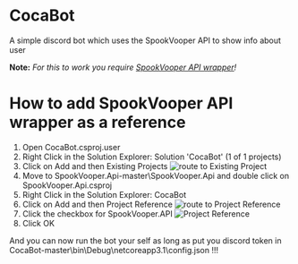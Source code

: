 # CocaBot
A simple discord bot which uses the SpookVooper API to show info about user

**Note:** *For this to work you require [SpookVooper API wrapper](https://github.com/SpikeViper/SpookVooper.Api)!*

# How to add SpookVooper API wrapper as a reference

1. Open CocaBot.csproj.user
2. Right Click in the Solution Explorer: Solution 'CocaBot' (1 of 1 projects)
3. Click on Add and then Existing Projects
![route to Existing Project](https://i.imgur.com/SA7mQ72.png)
4. Move to SpookVooper.Api-master\SpookVooper.Api and double click on SpookVooper.Api.csproj
5. Right Click in the Solution Explorer: CocaBot
6. Click on Add and then Project Reference
![route to Project Reference](https://i.imgur.com/wseDNTI.png)
7. Click the checkbox for SpookVooper.API 
![Project Reference](https://i.imgur.com/LNrZeLl.png)
8. Click OK

And you can now run the bot your self as long as put you discord token in CocaBot-master\bin\Debug\netcoreapp3.1\config.json !!!
